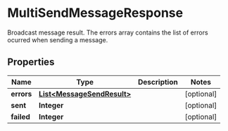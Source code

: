 

# MultiSendMessageResponse

Broadcast message result. The errors array contains the list of errors ocurred when sending a message.
## Properties

Name | Type | Description | Notes
------------ | ------------- | ------------- | -------------
**errors** | [**List&lt;MessageSendResult&gt;**](MessageSendResult.md) |  |  [optional]
**sent** | **Integer** |  |  [optional]
**failed** | **Integer** |  |  [optional]




